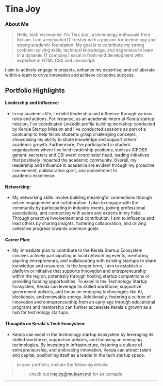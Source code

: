 # Tina Joy 

### About Me

> Hello, tech visionaries! I'm Tina Joy , a technology enthusiast from Kollam. I am a motivated IT fresher with a passion for technology and strong academic foundation. My goal is to contribute my strong problem-solving skills, technical knowledge, and eagerness to learn in a dynamic IT company.I excel in front-end development with expertise in HTML,CSS and Javascript.

 I aim to actively engage in projects, enhance my expertise, and collaborate within a team to drive innovation and achieve collective success.


## Portfolio Highlights


#### Leadership and Influence:

- In my academic life, I exhibit leadership and influence through various roles and actions. For instance, as an academic Intern at Kerala startup mission, I've coordinated LinkedIn profile building workshop conducted by Kerala Startup Mission and I've conducted sessions as part of a bootcamp to help fellow students grasp challenging concepts, showcasing my ability to share knowledge and support others' academic growth. Furthermore, I've participated in student organizations where I've held leadership positions, such as ICFOSS general secretary and CSI event coordinator head, leading initiatives that positively impacted the academic community. Overall, my leadership and influence in academia are evident through my proactive involvement, collaborative spirit, and commitment to academic excellence.

#### Networking:

- My networking skills involve building meaningful connections through active engagement and collaboration. I plan to engage with the community by participating in industry events, joining professional associations, and connecting with peers and experts in my field. Through proactive involvement and contribution, I aim to influence and lead others by sharing insights, fostering collaboration, and driving collective progress towards common goals.

#### Career Plan:

- My immediate plan to contribute to the Kerala Startup Ecosystem involves actively participating in local networking events, mentoring aspiring entrepreneurs, and collaborating with existing startups to share knowledge and resources. In the longer term, I aim to establish a platform or initiative that supports innovation and entrepreneurship within the region, potentially through hosting startup competitions or providing funding opportunities. To excel in the Technology Startup Ecosystem, Kerala can leverage its skilled workforce, supportive government policies, and focus on emerging technologies like AI, blockchain, and renewable energy. Additionally, fostering a culture of innovation and entrepreneurship from an early age through educational programs and mentorship can further accelerate Kerala's growth as a hub for technology startups.

#### Thoughts on Kerala's Tech Ecosystem:

- Kerala can excel in the technology startup ecosystem by leveraging its skilled workforce, supportive policies, and focusing on emerging technologies. By investing in infrastructure, fostering a culture of entrepreneurship, and embracing innovation, Kerala can attract talent and capital, positioning itself as a leader in the tech startup space.




> In your portfolio, include the following details:
>> check out [tinajoy@mulearn.md](./profiles/tinajoy@mulearn.md) for an exmaple

---

